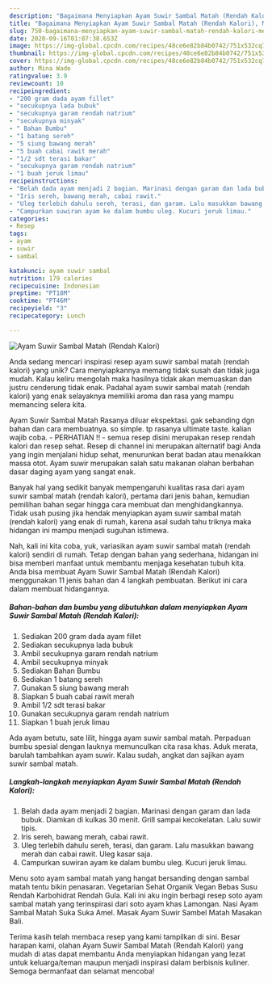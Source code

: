 ```yaml
---
description: "Bagaimana Menyiapkan Ayam Suwir Sambal Matah (Rendah Kalori), Menggugah Selera"
title: "Bagaimana Menyiapkan Ayam Suwir Sambal Matah (Rendah Kalori), Menggugah Selera"
slug: 750-bagaimana-menyiapkan-ayam-suwir-sambal-matah-rendah-kalori-menggugah-selera
date: 2020-09-16T01:07:38.653Z
image: https://img-global.cpcdn.com/recipes/48ce6e82b84b0742/751x532cq70/ayam-suwir-sambal-matah-rendah-kalori-foto-resep-utama.jpg
thumbnail: https://img-global.cpcdn.com/recipes/48ce6e82b84b0742/751x532cq70/ayam-suwir-sambal-matah-rendah-kalori-foto-resep-utama.jpg
cover: https://img-global.cpcdn.com/recipes/48ce6e82b84b0742/751x532cq70/ayam-suwir-sambal-matah-rendah-kalori-foto-resep-utama.jpg
author: Mina Wade
ratingvalue: 3.9
reviewcount: 10
recipeingredient:
- "200 gram dada ayam fillet"
- "secukupnya lada bubuk"
- "secukupnya garam rendah natrium"
- "secukupnya minyak"
- " Bahan Bumbu"
- "1 batang sereh"
- "5 siung bawang merah"
- "5 buah cabai rawit merah"
- "1/2 sdt terasi bakar"
- "secukupnya garam rendah natrium"
- "1 buah jeruk limau"
recipeinstructions:
- "Belah dada ayam menjadi 2 bagian. Marinasi dengan garam dan lada bubuk. Diamkan di kulkas 30 menit. Grill sampai kecokelatan. Lalu suwir tipis."
- "Iris sereh, bawang merah, cabai rawit."
- "Uleg terlebih dahulu sereh, terasi, dan garam. Lalu masukkan bawang merah dan cabai rawit. Uleg kasar saja."
- "Campurkan suwiran ayam ke dalam bumbu uleg. Kucuri jeruk limau."
categories:
- Resep
tags:
- ayam
- suwir
- sambal

katakunci: ayam suwir sambal 
nutrition: 179 calories
recipecuisine: Indonesian
preptime: "PT18M"
cooktime: "PT46M"
recipeyield: "3"
recipecategory: Lunch

---
```



![Ayam Suwir Sambal Matah (Rendah Kalori)](https://img-global.cpcdn.com/recipes/48ce6e82b84b0742/751x532cq70/ayam-suwir-sambal-matah-rendah-kalori-foto-resep-utama.jpg)

Anda sedang mencari inspirasi resep ayam suwir sambal matah (rendah kalori) yang unik? Cara menyiapkannya memang tidak susah dan tidak juga mudah. Kalau keliru mengolah maka hasilnya tidak akan memuaskan dan justru cenderung tidak enak. Padahal ayam suwir sambal matah (rendah kalori) yang enak selayaknya memiliki aroma dan rasa yang mampu memancing selera kita.

Ayam Suwir Sambal Matah Rasanya diluar ekspektasi. gak sebanding dgn bahan dan cara membuatnya. so simple. tp rasanya ultimate taste. kalian wajib coba. - PERHATIAN !! - semua resep disini merupakan resep rendah kalori dan resep sehat. Resep di channel ini merupakan alternatif bagi Anda yang ingin menjalani hidup sehat, menurunkan berat badan atau menaikkan massa otot. Ayam suwir merupakan salah satu makanan olahan berbahan dasar daging ayam yang sangat enak.

Banyak hal yang sedikit banyak mempengaruhi kualitas rasa dari ayam suwir sambal matah (rendah kalori), pertama dari jenis bahan, kemudian pemilihan bahan segar hingga cara membuat dan menghidangkannya. Tidak usah pusing jika hendak menyiapkan ayam suwir sambal matah (rendah kalori) yang enak di rumah, karena asal sudah tahu triknya maka hidangan ini mampu menjadi suguhan istimewa.


Nah, kali ini kita coba, yuk, variasikan ayam suwir sambal matah (rendah kalori) sendiri di rumah. Tetap dengan bahan yang sederhana, hidangan ini bisa memberi manfaat untuk membantu menjaga kesehatan tubuh kita. Anda bisa membuat Ayam Suwir Sambal Matah (Rendah Kalori) menggunakan 11 jenis bahan dan 4 langkah pembuatan. Berikut ini cara dalam membuat hidangannya.

<!--inarticleads1-->

##### Bahan-bahan dan bumbu yang dibutuhkan dalam menyiapkan Ayam Suwir Sambal Matah (Rendah Kalori):

1. Sediakan 200 gram dada ayam fillet
1. Sediakan secukupnya lada bubuk
1. Ambil secukupnya garam rendah natrium
1. Ambil secukupnya minyak
1. Sediakan  Bahan Bumbu
1. Sediakan 1 batang sereh
1. Gunakan 5 siung bawang merah
1. Siapkan 5 buah cabai rawit merah
1. Ambil 1/2 sdt terasi bakar
1. Gunakan secukupnya garam rendah natrium
1. Siapkan 1 buah jeruk limau


Ada ayam betutu, sate lilit, hingga ayam suwir sambal matah. Perpaduan bumbu spesial dengan lauknya memunculkan cita rasa khas. Aduk merata, barulah tambahkan ayam suwir. Kalau sudah, angkat dan sajikan ayam suwir sambal matah. 

<!--inarticleads2-->

##### Langkah-langkah menyiapkan Ayam Suwir Sambal Matah (Rendah Kalori):

1. Belah dada ayam menjadi 2 bagian. Marinasi dengan garam dan lada bubuk. Diamkan di kulkas 30 menit. Grill sampai kecokelatan. Lalu suwir tipis.
1. Iris sereh, bawang merah, cabai rawit.
1. Uleg terlebih dahulu sereh, terasi, dan garam. Lalu masukkan bawang merah dan cabai rawit. Uleg kasar saja.
1. Campurkan suwiran ayam ke dalam bumbu uleg. Kucuri jeruk limau.


Menu soto ayam sambal matah yang hangat bersanding dengan sambal matah tentu bikin penasaran. Vegetarian Sehat Organik Vegan Bebas Susu Rendah Karbohidrat Rendah Gula. Kali ini aku ingin berbagi resep soto ayam sambal matah yang terinspirasi dari soto ayam khas Lamongan. Nasi Ayam Sambal Matah Suka Suka Amel. Masak Ayam Suwir Sambel Matah Masakan Bali. 

Terima kasih telah membaca resep yang kami tampilkan di sini. Besar harapan kami, olahan Ayam Suwir Sambal Matah (Rendah Kalori) yang mudah di atas dapat membantu Anda menyiapkan hidangan yang lezat untuk keluarga/teman maupun menjadi inspirasi dalam berbisnis kuliner. Semoga bermanfaat dan selamat mencoba!
